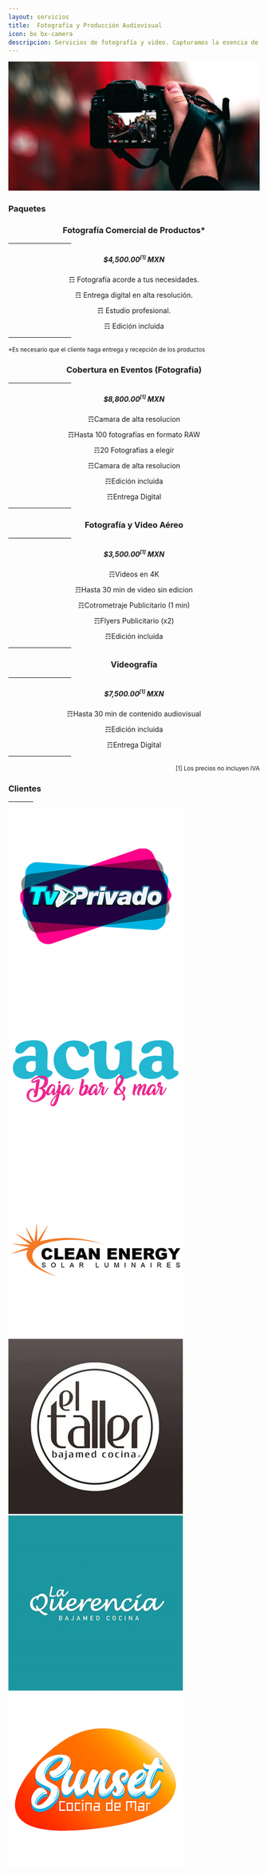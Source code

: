 ```yaml
---
layout: servicios
title:  Fotografía y Producción Audiovisual
icon: bx bx-camera
descripcion: Servicios de fotografía y video. Capturamos la esencia de tu producto
---
```


<img src="/assets/img/Flayers/miha-jan-strehovec-5XAtF-Syisk-unsplash.jpg" class="img-fluid" alt="Responsive image">
<section id="pricing" class="section-bg">
  <div class="container">
    <div class="row">
      <div class="col-lg-6 pt-4 pt-lg-0 content">
        <h3>Paquetes</h3>
        <!-- <p class="font-italic">  
        </p> -->
        <!-- <ul>
          <li><i class="icofont-check-circled"></i> Un Menú flexible ante el cliente.</li>
          <li><i class="icofont-check-circled"></i> Escaneo Digital a la Perfección.</li>
          <li><i class="icofont-check-circled"></i> Diseño a tu estilo.</li>
        </ul> -->
      </div>
      <!-- <div class="col-lg-6 pt-4 pt-lg-0 content">
        <h3>Carta a la Orden</h3>
        <p class="font-italic">  
        </p>
        <ul>
          <li><i class="icofont-check-circled"></i> El Menú mas Higienico al alcanse de tus Manos.</li>
          <li><i class="icofont-check-circled"></i> Código QR para cualquier Dispositivo .</li>
          <li><i class="icofont-check-circled"></i> Tenemos un Paquete Ideal para ti.</li>
        </ul>
      </div> -->
    </div>
    
  </div>
  <div class="container">
    <!-- <div class="section-header">
        <h3 style="text-align:center;">Paquete Fotografía</h3>
          <hr width="25%" color="#6699FF" size="4">
        <p style="text-align:center;" class="section-description"></p>
    </div> -->
  </div>
  <div class="container">
    <div class="row">
      <div class="col-lg-6 mb-3">
          <div class="box featured wow fadeInUp h-100 d-flex flex-column justify-content-center">
              <h3 style="text-align:center;">Fotografía Comercial de Productos*</h3>
              <hr width="25%" color="#6699FF" size="4">
              <h5 style="text-align:center;">$4,500.00<sup><small style="font-size: 10px;">[1]</small></sup> MXN</h5>
              <p style="text-align:center;"><span>&#9782;</span> Fotografía acorde a tus necesidades.</p>
              <p style="text-align:center;"><span>&#9782;</span> Entrega digital en alta resolución.</p>
              <p style="text-align:center;"><span>&#9782;</span> Estudio profesional.</p>
              <p style="text-align:center;"><span>&#9782;</span> Edición incluida</p>
              <hr width="25%" color="#6699FF" size="4">
              <small>*Es necesario que el cliente haga entrega y recepción de los productos</small>
          </div>
      </div>  
      <div class="col-lg-6 mb-3">
          <div class="box featured wow fadeInUp h-100 d-flex flex-column justify-content-center">
              <h3 style="text-align:center;">Cobertura en Eventos (Fotografía)</h3>
              <hr width="25%" color="#6699FF" size="4">
              <h5 style="text-align:center;">$8,800.00<sup><small style="font-size: 10px;">[1]</small></sup> MXN</h5>
              <p style="text-align:center;"><span>&#9782;</span>Camara de alta resolucion</p>
              <p style="text-align:center;"><span>&#9782;</span>Hasta 100 fotografías en formato RAW</p>
              <p style="text-align:center;"><span>&#9782;</span>20 Fotografías a elegir</p>
              <p style="text-align:center;"><span>&#9782;</span>Camara de alta resolucion</p>
              <p style="text-align:center;"><span>&#9782;</span>Edición incluida</p>
              <p style="text-align:center;"><span>&#9782;</span>Entrega Digital</p>
              <hr width="25%" color="#6699FF" size="4">
          </div>
      </div>    
    </div>  
    <div class="row">
      <div class="col-lg-6 mb-3">
          <div class="box featured wow fadeInUp h-100 d-flex flex-column justify-content-center">
              <h3 style="text-align:center;">Fotografía y Video Aéreo</h3>
              <hr width="25%" color="#6699FF" size="4">
              <h5 style="text-align:center;">$3,500.00<sup><small style="font-size: 10px;">[1]</small></sup> MXN</h5>
              <p style="text-align:center;"><span>&#9782;</span>Videos en 4K</p>
              <p style="text-align:center;"><span>&#9782;</span>Hasta 30 min de video sin edicion</p>
              <p style="text-align:center;"><span>&#9782;</span>Cotrometraje Publicitario (1 min)</p>
              <p style="text-align:center;"><span>&#9782;</span>Flyers Publicitario (x2)</p>
              <p style="text-align:center;"><span>&#9782;</span>Edición incluida</p>
              <hr width="25%" color="#6699FF" size="4">
          </div>
      </div>
      <div class="col-lg-6 mb-3">
          <div class="box featured wow fadeInUp h-100 d-flex flex-column justify-content-center">
              <h3 style="text-align:center;">Videografía</h3>
              <hr width="25%" color="#6699FF" size="4">
              <h5 style="text-align:center;">$7,500.00<sup><small style="font-size: 10px;">[1]</small></sup> MXN</h5>
              <p style="text-align:center;"><span>&#9782;</span>Hasta 30 min de contenido audiovisual</p>
              <p style="text-align:center;"><span>&#9782;</span>Edición incluida</p>
              <p style="text-align:center;"><span>&#9782;</span>Entrega Digital</p>
              <hr width="25%" color="#6699FF" size="4">
          </div>
      </div>
    </div>
  </div>
  <div style="
      text-align: end;
      border-bottom-width: 20px;
      margin-bottom: 10px;">
      <small>[1] Los precios no incluyen IVA</small>
  </div>
</section>
<!-- ======= Counts Section ======= -->
<!-- <section id="counts" class="counts">
  <div class="container">
    <div class="row no-gutters">
      <div class="col-lg-3 col-md-6 d-md-flex align-items-md-stretch">
        <div class="count-box">
          <i class="icofont-simple-smile"></i>
          <span data-toggle="counter-up">232</span>
          <p><strong>Clientes Satisfechos</strong> </p>
          <a href="https://rosaritocentro.com/contact.html">Conoce más &raquo;</a>
        </div>
      </div>
      <div class="col-lg-3 col-md-6 d-md-flex align-items-md-stretch">
        <div class="count-box">
          <i class="icofont-document-folder"></i>
          <span data-toggle="counter-up">521</span>
          <p><strong>Proyectos</strong> </p>
          <a href="https://rosaritocentro.com/contact.html">Conoce más &raquo;</a>
        </div>
      </div>
      <div class="col-lg-3 col-md-6 d-md-flex align-items-md-stretch">
        <div class="count-box">
          <i class="icofont-live-support"></i>
          <span data-toggle="counter-up">1,463</span>
          <p><strong>Horas de Soporte</strong> </p>
          <a href="https://rosaritocentro.com/contact.html">Conoce más &raquo;</a>
        </div>
      </div>
      <div class="col-lg-3 col-md-6 d-md-flex align-items-md-stretch">
        <div class="count-box">
          <i class="icofont-users-alt-5"></i>
          <span data-toggle="counter-up">15</span>
          <p><strong>Equipo Dedicado</strong> </p>
          <a href="https://rosaritocentro.com/contact.html">Conoce más &raquo;</a>
        </div>
      </div>
    </div>
  </div>
</section> -->

<!-- ======= Clients Section ======= -->
<section id="clients" class="clients">
    <div class="container">
        <div class="section-title">
            <h3>Clientes</h3>
            <hr width="10%" color="#6699FF" size="4">
            <p></p>
        </div>
        <div class="owl-carousel clients-carousel">
            <img loading="lazy" src="/assets/img/rosaritocentro/logos-350x350/tv-privado.jpg" alt=" TV Privado">
            <img loading="lazy" src="/assets/img/rosaritocentro/logos-350x350/acua.jpg" alt="Acua Baja Bar">
            <img loading="lazy" src="/assets/img/rosaritocentro/logos-350x350/clean-energy.jpg" alt="Clean Energy">
            <img loading="lazy" src="/assets/img/rosaritocentro/logos-350x350/el-taller.jpg" alt="El Taller">
            <img loading="lazy" src="/assets/img/rosaritocentro/logos-350x350/la-querencia.jpg" alt="La Querencia">     
            <img loading="lazy" src="/assets/img/rosaritocentro/logos-350x350/sunset.jpg" alt="Sunset">
            <!--img loading="lazy" src="/assets/img/clients/querencia.jpg" alt="">
            <img loading="lazy" src="/assets/img/clients/esperanza.jpg" alt="">
            <img loading="lazy" src="/assets/img/clients/taller.jpg" alt="">                                                       
            <img loading="lazy" src="/assets/img/clients/client-1.png" alt="">
            <img loading="lazy" src="/assets/img/clients/client-2.png" alt="">
            <img loading="lazy" src="/assets/img/clients/client-3.png" alt="">
            <img loading="lazy" src="/assets/img/clients/client-4.png" alt="">
            <img loading="lazy" src="/assets/img/clients/client-5.png" alt="">
            <img loading="lazy" src="/assets/img/clients/client-6.png" alt="">
            <img loading="lazy" src="/assets/img/clients/client-7.png" alt="">
            <img loading="lazy" src="/rassets/img/clients/client-8.png" alt=""-->
        </div>
    </div>
</section><!-- End Clients Section -->

<!--img src="/assets/img/Flayers/qrcode.jpg" class="img-fluid" alt="Responsive image"-->
